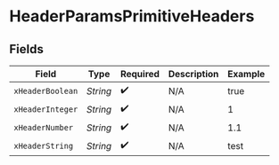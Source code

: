 # HeaderParamsPrimitiveHeaders


## Fields

| Field              | Type               | Required           | Description        | Example            |
| ------------------ | ------------------ | ------------------ | ------------------ | ------------------ |
| `xHeaderBoolean`   | *String*           | :heavy_check_mark: | N/A                | true               |
| `xHeaderInteger`   | *String*           | :heavy_check_mark: | N/A                | 1                  |
| `xHeaderNumber`    | *String*           | :heavy_check_mark: | N/A                | 1.1                |
| `xHeaderString`    | *String*           | :heavy_check_mark: | N/A                | test               |